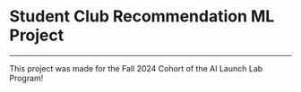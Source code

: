 # Student Club Recommendation ML Project 
***
This project was made for the Fall 2024 Cohort of the AI Launch Lab Program!